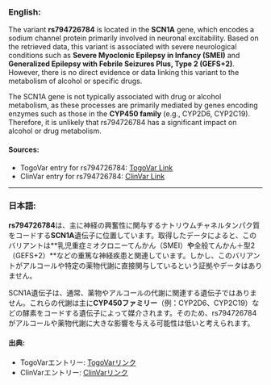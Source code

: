 ### English:
The variant **rs794726784** is located in the **SCN1A** gene, which encodes a sodium channel protein primarily involved in neuronal excitability. Based on the retrieved data, this variant is associated with severe neurological conditions such as **Severe Myoclonic Epilepsy in Infancy (SMEI)** and **Generalized Epilepsy with Febrile Seizures Plus, Type 2 (GEFS+2)**. However, there is no direct evidence or data linking this variant to the metabolism of alcohol or specific drugs.

The SCN1A gene is not typically associated with drug or alcohol metabolism, as these processes are primarily mediated by genes encoding enzymes such as those in the **CYP450 family** (e.g., CYP2D6, CYP2C19). Therefore, it is unlikely that rs794726784 has a significant impact on alcohol or drug metabolism.

#### Sources:
- TogoVar entry for rs794726784: [TogoVar Link](https://togovar.org/variant/tgv417503298)
- ClinVar entry for rs794726784: [ClinVar Link](https://www.ncbi.nlm.nih.gov/clinvar/variation/189947)

---

### 日本語:
**rs794726784**は、主に神経の興奮性に関与するナトリウムチャネルタンパク質をコードする**SCN1A**遺伝子に位置しています。取得したデータによると、このバリアントは**乳児重症ミオクロニーてんかん（SMEI）**や**全般てんかん＋型2（GEFS+2）**などの重篤な神経疾患と関連しています。しかし、このバリアントがアルコールや特定の薬物代謝に直接関与しているという証拠やデータはありません。

SCN1A遺伝子は、通常、薬物やアルコールの代謝に関連する遺伝子ではありません。これらの代謝は主に**CYP450ファミリー**（例：CYP2D6、CYP2C19）などの酵素をコードする遺伝子によって媒介されます。そのため、rs794726784がアルコールや薬物代謝に大きな影響を与える可能性は低いと考えられます。

#### 出典:
- TogoVarエントリー: [TogoVarリンク](https://togovar.org/variant/tgv417503298)
- ClinVarエントリー: [ClinVarリンク](https://www.ncbi.nlm.nih.gov/clinvar/variation/189947)